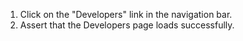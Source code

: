 1. Click on the "Developers" link in the navigation bar.
2. Assert that the Developers page loads successfully.